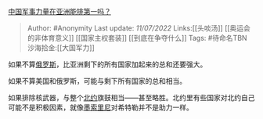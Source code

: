 [中国军事力量在亚洲能排第一吗？](https://www.zhihu.com/question/20008435/answer/2554808966)

> Author: #Anonymity
> Last update: *11/07/2022*
> Links:[[头啖汤]] [[奥运会的非体育意义]] [[国家主权套装]] [[到底在争夺什么]]
> Tags: #待命名TBN
> 沙海拾金:[[大国军力]]

如果不算[俄罗斯](https://www.zhihu.com/search?q=%E4%BF%84%E7%BD%97%E6%96%AF&search_source=Entity&hybrid_search_source=Entity&hybrid_search_extra=%7B%22sourceType%22%3A%22answer%22%2C%22sourceId%22%3A2554808966%7D)，比亚洲剩下的所有国家加起来的总和还要强大。

如果不算美国和俄罗斯，可能与剩下所有国家的总和相当。

如果排除核武器，与整个[北约](https://www.zhihu.com/search?q=%E5%8C%97%E7%BA%A6&search_source=Entity&hybrid_search_source=Entity&hybrid_search_extra=%7B%22sourceType%22%3A%22answer%22%2C%22sourceId%22%3A2554808966%7D)旗鼓相当——甚至略胜。北约里有些国家对北约自己可能不是积极因素，就像[墨索里尼](https://www.zhihu.com/search?q=%E5%A2%A8%E7%B4%A2%E9%87%8C%E5%B0%BC&search_source=Entity&hybrid_search_source=Entity&hybrid_search_extra=%7B%22sourceType%22%3A%22answer%22%2C%22sourceId%22%3A2554808966%7D)对希特勒并不是助力一样。
